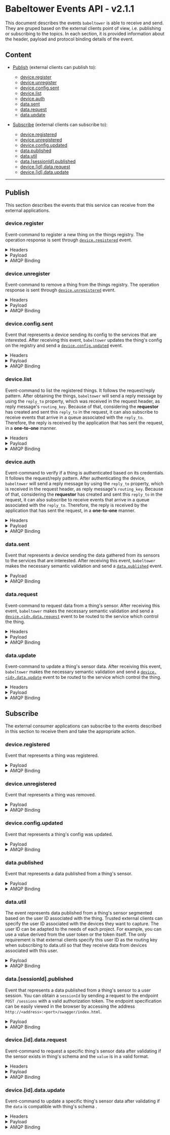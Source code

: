 # Babeltower Events API - v2.1.1

This document describes the events `babeltower` is able to receive and send. They are gruped based on the external clients point of view, i.e. publishing or subscribing to the topics. In each section, it is provided information about the header, payload and protocol binding details of the event.

## Content

- [Publish](#publish) (external clients can publish to):
  - [device.register](#device-register)
  - [device.unregister](#device-unregister)
  - [device.config.sent](#device-config-sent)
  - [device.list](#device-list)
  - [device.auth](#device-auth)
  - [data.sent](#data-sent)
  - [data.request](#data-request)
  - [data.update](#data-update)

- [Subscribe](#Subscribe) (external clients can subscribe to):
  - [device.registered](#device-registered)
  - [device.unregistered](#device-unregistered)
  - [device.config.updated](#device-config-updated)
  - [data.published](#data-published)
  - [data.util](#data-util)
  - [data.[sessionId].published](#data-session-published)
  - [device.[id].data.request](#device-<id>-data-request)
  - [device.[id].data.update](#device-<id>-data-update)

-----------------------------------------------------------------

## Publish

This section describes the events that this service can receive from the external applications.

### **device.register** <a name="device-register"></a>

Event-command to register a new thing on the things registry. The operation response is sent through [`device.registered`](#device-registered) event.

<details>
  <summary>Headers</summary>

  - `token` **String** user's token

</details>

<details>
  <summary>Payload</summary>

  JSON in the following format:

  - `id` **String** thing's ID
  - `name` **String** thing's name

  Example:

  ```json
  {
    "id": "fbe64efa6c7f717e",
    "name": "KNoT Thing"
  }
  ```
</details>

<details>
  <summary>AMQP Binding</summary>

  - AMQP:
    - Exchange:
      - Type: direct
      - Name: device
      - Durable: `true`
      - Auto-delete: `false`
    - Routing key: device.register

</details>

### **device.unregister** <a name="device-unregister"></a>

Event-command to remove a thing from the things registry. The operation response is sent through [`device.unregistered`](#device-registered) event.

<details>
  <summary>Headers</summary>

  - `token` **String** user's token

</details>

<details>
  <summary>Payload</summary>

  JSON in the following format:

  - `id` **String** thing's ID

  Example:

  ```json
  {
    "id": "fbe64efa6c7f717e"
  }
  ```
</details>

<details>
  <summary>AMQP Binding</summary>

  - Exchange:
    - Type: direct
    - Name: device
    - Durable: `true`
    - Auto-delete: `false`
  - Routing key: device.unregister

</details>

### **device.config.sent** <a name="device-config-sent"></a>

Event that represents a device sending its config to the services that are interested. After receiving this event, `babeltower` updates the thing's config on the registry and send a [`device.config.updated`](#device-config-updated) event.

<details>
  <summary>Headers</summary>

  - `token` **String** user's token

</details>

<details>
  <summary>Payload</summary>

  JSON in the following format:

  - `id` **String** thing's ID
  - `config` **Array** config items, each one formed by:
    - `sensorId` **Number** sensor ID
    - `schema` **JSON Object** schema item, each one formed by:
      - `typeId` **Number** semantic value type (voltage, current, temperature, etc)
      - `unit` **Number** sensor unit (V, A, W, etc)
      - `valueType` **Number** data value type (boolean, integer, etc)
      - `name` **String** sensor name
    - `event` **JSON Object** event item, each one formed by:
      - `change` **Boolean** enable sending sensor data when its value changes
      - `timeSec` **Number** - **Optional** time interval in seconds that indicates when data must be sent to the cloud
      - `lowerThreshold` **(Depends on schema's valueType)** - **Optional** send data to the cloud if it's lower than this threshold
      - `upperThreshold` **(Depends on schema's valueType)** - **Optional** send data to the cloud if it's upper than this threshold

  The semantic specification that defines `valueType`, `unit` and `typeId` properties can be find [here](https://knot-devel.cesar.org.br/doc/thing/unit-type-value.html).

  Example:

  ```json
  {
    "id": "fbe64efa6c7f717e",
    "config": [{
      "sensorId": 1,
      "schema": {
        "typeId": 0xFFF1,
        "unit": 0,
        "valueType": 3,
        "name": "Door lock",
      },
      "event": {
         "change": true,
         "timeSec": 10,
         "lowerThreshold": 1000,
         "upperThreshold": 3000
      }
    }]
  }
  ```
</details>

<details>
  <summary>AMQP Binding</summary>

  - Exchange:
    - Type: direct
    - Name: device
    - Durable: `true`
    - Auto-delete: `false`
  - Routing key: device.config.sent

</details>

### **device.list** <a name="device-list"></a>

Event-command to list the registered things. It follows the request/reply pattern. After obtaining the things, `babeltower` will send a reply message by using the `reply_to` property, which was received in the request header, as reply message's `routing_key`. Because of that, considering the **requestor** has created and sent this `reply_to` in the request, it can also subscribe to receive events that arrive in a queue associated with the `reply_to`. Therefore, the reply is received by the application that has sent the request, in a **one-to-one** manner.

<details>
  <summary>Headers</summary>

  - `token` **String** user's token

</details>


<details>
  <summary>Payload</summary>

  JSON in the following format:

  - Empty object

  Example:

  ```json
  {}
  ```

</details>

<details>
  <summary>AMQP Binding</summary>

  - Exchange:
    - Type: direct
    - Name: device
    - Durable: `true`
    - Auto-delete: `false`
  - Routing key: `device.list`
  - Reply To: <queueName> reply's queue name
  - Correlation Id: <corrID> ID to correlate reply-request after message arrived in the queue

</details>

### **device.auth** <a name="device-auth"></a>

Event-command to verify if a thing is authenticated based on its credentials. It follows the request/reply pattern. After authenticating the device, `babeltower` will send a reply message by using the `reply_to` property, which is received in the request header, as reply message's `routing_key`. Because of that, considering the **requestor** has created and sent this `reply_to` in the request, it can also subscribe to receive events that arrive in a queue associated with the `reply_to`. Therefore, the reply is received by the application that has sent the request, in a **one-to-one** manner.

<details>
  <summary>Headers</summary>

  - `token` **String** user's token

</details>

<details>
  <summary>Payload</summary>

  JSON in the following format:

  - `id` **String** device's ID
  - `token` **String** device's token

  Example:

  ```json
  {
    "id": "fbe64efa6c7f717e",
    "token": "0c20c12e2ac058d0513d81dc58e33b2f9ff8c83d"
  }
  ```
</details>

<details>
  <summary>AMQP Binding</summary>

  - Exchange:
    - Type: direct
    - Name: device
    - Durable: `true`
    - Auto-delete: `false`
  - Routing key: `device.auth`
  - Reply To: <queueName> reply's queue name
  - Correlation Id: <corrID> ID to correlate reply-request after message arrived in the queue

</details>

### **data.sent** <a name="data-sent"></a>

Event that represents a device sending the data gathered from its sensors to the services that are interested. After receiving this event, `babeltower` makes the necessary semantic validation and send a [`data.published`](#data-published) event.

<details>
  <details>
    <summary>Headers</summary>

    - `token` **String** user's token

  </details>

  <summary>Payload</summary>

  JSON in the following format:

  - `id` **String** thing's ID
  - `data` **Array** data items to be published, each one formed by:
    - `sensorId` **Number** sensor ID
    - `value` **Number|Boolean|String** sensor value
    - `timestamp` **String** sensor timestamp

  Example:

  ```json
  {
    "id": "fbe64efa6c7f717e",
    "data": [
      {
        "sensorId": 1,
        "value": false,
        "timestamp": "2022-12-06T10:00:00.0-3000"
      },
      {
        "sensorId": 2,
        "value": 1000,
        "timestamp": "2022-12-06T10:00:00.0-3000"
      }
    ]
  }
  ```
</details>

<details>
  <summary>AMQP Binding</summary>

  - Exchange:
    - Type: fanout
    - Name: data.sent
    - Durable: `true`
    - Auto-delete: `false`

</details>

### **data.request** <a name="data-request"></a>

Event-command to request data from a thing's sensor. After receiving this event, `babeltower` makes the necessary semantic validation and send a [`device.<id>.data.request`](#device-[id]-data-request) event to be routed to the service which control the thing.

<details>
  <summary>Headers</summary>

  - `token` **String** user's token

</details>

<details>
  <summary>Payload</summary>

  JSON in the following format:

  - `id` **String** thing's ID
  - `sensorIds` **Array (Number)** IDs of the sensor to send last value

  Example:

  ```json
  {
    "id": "fbe64efa6c7f717e",
    "data": [1]
  }
  ```
</details>

<details>
  <summary>AMQP Binding</summary>

  - Exchange:
    - Type: direct
    - Name: device
    - Durable: `true`
    - Auto-delete: `false`
  - Routing key: data.request

</details>

### **data.update** <a name="data-update"></a>

Event-command to update a thing's sensor data. After receiving this event, `babeltower` makes the necessary semantic validation and send a [`device.<id>.data.update`](#device-[id]-data-update) event to be routed to the service which control the thing.

<details>
  <summary>Headers</summary>

  - `token` **String** user's token

</details>

<details>
  <summary>Payload</summary>

  JSON in the following format:

  - `id` **String** thing's ID
  - `data` **Array (Object)** updates for sensors/actuators, each one formed by:
    - `sensorId` **Number** ID of the sensor to update
    - `value` **Number|Boolean|String** data to be written
    - `timestamp` **String** sensor timestamp

  Example:

  ```json
  {
    "id": "fbe64efa6c7f717e",
    "data": [{
        "sensorId": 1,
        "value": true,
        "timestamp": "2022-12-06T10:00:00.0-3000"
    }]
  }
  ```
</details>

<details>
  <summary>AMQP Binding</summary>

  - Exchange:
    - Type: direct
    - Name: device
    - Durable: `true`
    - Auto-delete: `false`
  - Routing key: data.update

</details>

## Subscribe

The external consumer applications can subscribe to the events described in this section to receive them and take the appropriate action.

### **device.registered** <a name="device-registered"></a>

Event that represents a thing was registered.

<details>
  <summary>Payload</summary>

  JSON in the following format:

  - `id` **String** thing's ID
  - `token` **String** thing's token
  - `error` **String** described the occurred error

  Success example:

  ```json
  {
    "id": "fbe64efa6c7f717e",
    "token": "5b67ce6bef21701331152d6297e1bd2b22f91787",
    "error": null
  }
  ```

  Error example:

  ```json
  {
    "id": "3aa21010cda96fe9",
    "token": "",
    "error": "device already exists"
  }
  ```

</details>

<details>
  <summary>AMQP Binding</summary>

  - Exchange:
    - Type: direct
    - Name: device
    - Durable: `true`
    - Auto-delete: `false`
  - Routing key: device.registered

</details>

### **device.unregistered** <a name="device-unregistered"></a>

Event that represents a thing was removed.

<details>
  <summary>Payload</summary>

  JSON in the following format:

  - `id` **String** thing's ID
  - `error` **String** described the occurred error

  Success example:

  ```json
  {
    "id": "fbe64efa6c7f717e",
    "error": null
  }
  ```

  Error example:

  ```json
  {
    "id": "3aa21010cda96fe9",
    "error": "forbidden",
  }
  ```
</details>

<details>
  <summary>AMQP Binding</summary>

  - Exchange:
    - Type: direct
    - Name: device
    - Durable: `true`
    - Auto-delete: `false`
  - Routing key: device.unregistered

</details>

### **device.config.updated** <a name="device-config-updated"></a>

Event that represents a thing's config was updated.

<details>
  <summary>Payload</summary>

  JSON in the following format:

  - `id` **String** thing's ID
  - `config` **Array** - **Optional** config items, each one formed by:
    - `sensorId` **Number** sensor ID
    - `schema` **JSON Object** schema item, each one formed by:
      - `typeId` **Number** semantic value type (voltage, current, temperature, etc)
      - `unit` **Number** sensor unit (V, A, W, etc)
      - `valueType` **Number** data value type (boolean, integer, etc)
      - `name` **String** sensor name
    - `event` **JSON Object** - **Optional** event item, each one formed by:
      - `change` **Boolean** enable sending sensor data when its value changes
      - `timeSec` **Number** - **Optional** time interval in seconds that indicates when data must be sent to the cloud
      - `lowerThreshold` **(Depends on schema's valueType)** - **Optional** send data to the cloud if it's lower than this threshold
      - `upperThreshold` **(Depends on schema's valueType)** - **Optional** send data to the cloud if it's upper than this threshold
  - `changed` **Boolean** inform if the update has changed something in the thing's current configuration
  - `error` **String** a string with detailed error message

  The semantic specification that defines `valueType`, `unit` and `typeId` properties can be find [here](https://knot-devel.cesar.org.br/doc/thing/unit-type-value.html).


  Success example:

  ```json
  {
    "id": "fbe64efa6c7f717e",
    "config": [{
      "sensorId": 1,
      "schema": {
        "typeId": 0xFFF1,
        "unit": 0,
        "valueType": 3,
        "name": "Door lock"
      },
      "event": {
         "change": true,
         "timeSec": 10,
         "lowerThreshold": 1000,
         "upperThreshold": 3000
      }
    }],
    "changed": true,
    "error": null
  }
  ```

  Error example:

  ```json
  {
    "id": "3aa21010cda96fe9",
    "error": "invalid config"
  }
  ```
</details>

<details>
  <summary>AMQP Binding</summary>

  - Exchange:
    - Type: direct
    - Name: device
    - Durable: `true`
    - Auto-delete: `false`
  - Routing key: device.config.updated

</details>

### **data.published** <a name="data-published"></a>

Event that represents a data published from a thing's sensor.

<details>
  <summary>Payload</summary>

  JSON in the following format:

  - `id` **String** thing's ID
  - `data` **Array** data items to be published, each one formed by:
    - `sensorId` **Number** sensor ID
    - `value` **Number|Boolean|String** sensor value
    - `timestamp` **String** sensor timestamp

  Example:

  ```json
  {
    "id": "fbe64efa6c7f717e",
    "data": [
      {
        "sensorId": 1,
        "value": false,
        "timestamp": "2022-12-06T10:00:00.0-3000"
      },
      {
        "sensorId": 2,
        "value": 1000,
        "timestamp": "2022-12-06T10:00:00.0-3000"
      }
    ]
  }
  ```
</details>

<details>
  <summary>AMQP Binding</summary>

  - Exchange:
    - Type: fanout
    - Name: data.published
    - Durable: `true`
    - Auto-delete: `false`

</details>

### **data.util** <a name="data-util"></a>
The event represents data published from a thing's sensor segmented based on the user ID associated with the thing. Trusted external clients can specify the user ID associated with the devices they want to capture. The user ID can be adapted to the needs of each project. For example, you can use a value derived from the user token or the token itself. The only requirement is that external clients specify this user ID as the routing key when subscribing to data.util so that they receive data from devices associated with this user.

<details>
  <summary>Payload</summary>

  JSON in the following format:

  - `id` **String** thing's ID
  - `data` **Array** data items to be published, each one formed by:
    - `sensorId` **Number** sensor ID
    - `value` **Number|Boolean|String** sensor value
    - `timestamp` **String** sensor timestamp

  Example:

  ```json
  {
    "id": "fbe64efa6c7f717e",
    "data": [
      {
        "sensorId": 1,
        "value": false,
        "timestamp": "2022-12-06T10:00:00.0-3000"
      },
      {
        "sensorId": 2,
        "value": 1000,
        "timestamp": "2022-12-06T10:00:00.0-3000"
      }
    ]
  }
  ```
</details>

<details>
  <summary>AMQP Binding</summary>

  - Exchange:
    - Type: direct
    - Name: data.util
    - Durable: `true`
    - Auto-delete: `false`
  - Routing Key: `user ID`

</details>

### **data.[sessionId].published** <a name="data-session-published"></a>

Event that represents a data published from a thing's sensor to a user session. You can obtain a `sessionId` by sending a request to the endpoint `POST /sessions` with a valid authorization token. The endpoint specification can be easily viewed in the browser by accessing the address `http://<address>:<port>/swagger/index.html`.

<details>
  <summary>Payload</summary>

  JSON in the following format:

  - `id` **String** thing's ID
  - `data` **Array** data items to be published, each one formed by:
    - `sensorId` **Number** sensor ID
    - `value` **Number|Boolean|String** sensor value
    - `timestamp` **String** sensor timestamp

  Example:

  ```json
  {
    "id": "fbe64efa6c7f717e",
    "data": [
      {
        "sensorId": 1,
        "value": false,
        "timestamp": "2022-12-06T10:00:00.0-3000"
      },
      {
        "sensorId": 2,
        "value": 1000,
        "timestamp": "2022-12-06T10:00:00.0-3000"
      }
    ]
  }
  ```
</details>

<details>
  <summary>AMQP Binding</summary>

  - Exchange:
    - Type: fanout
    - Name: data.[sessionId].published
    - Durable: `true`
    - Auto-delete: `false`

</details>

### **device.[id].data.request** <a name="device-<id>-data-request"></a>

Event-command to request a specific thing's sensor data after validating if the sensor exists in thing's schema and the `value` is in a valid format.

<details>
  <summary>Headers</summary>

  - `token` **String** user's token

</details>

<details>
  <summary>Payload</summary>

  JSON in the following format:

  - `id` **String** thing's ID
  - `data` **Array** data items to be published, each one formed by:
    - `sensorId` **Number** sensor ID
    - `value` **Number|Boolean|String** sensor value
    - `timestamp` **String** sensor timestamp

  Example:

  ```json
  {
    "id": "fbe64efa6c7f717e",
    "data": [
      {
        "sensorId": 1,
        "value": false,
        "timestamp": "2022-12-06T10:00:00.0-3000"
      },
      {
        "sensorId": 2,
        "value": 1000,
        "timestamp": "2022-12-06T10:00:00.0-3000"
      }
    ]
  }
  ```
</details>

<details>
  <summary>AMQP Binding</summary>

  - Exchange:
    - Type: direct
    - Name: device
    - Durable: `true`
    - Auto-delete: `false`
  - Routing Key: `device.<id>.data.request`

</details>

### **device.[id].data.update** <a name="device-<id>-data-update"></a>

Event-command to update a specific thing's sensor data after validating if the `data` is compatible with thing's schema .

<details>
  <summary>Headers</summary>

  - `token` **String** user's token

</details>

<details>
  <summary>Payload</summary>

  JSON in the following format:

  - `id` **String** thing's ID
  - `data` **Array** data items to be published, each one formed by:
    - `sensorId` **Number** sensor ID
    - `value` **Number|Boolean|String** sensor value
    - `timestamp` **String** sensor timestamp

  Example:

  ```json
  {
    "id": "fbe64efa6c7f717e",
    "data": [
      {
        "sensorId": 1,
        "value": false,
        "timestamp": "2022-12-06T10:00:00.0-3000"
      },
      {
        "sensorId": 2,
        "value": 1000,
        "timestamp": "2022-12-06T10:00:00.0-3000"
      }
    ]
  }
  ```
</details>

<details>
  <summary>AMQP Binding</summary>

  - Exchange:
    - Type: direct
    - Name: device
    - Durable: `true`
    - Auto-delete: `false`
  - Routing Key: `device.<id>.data.update`

</details>
